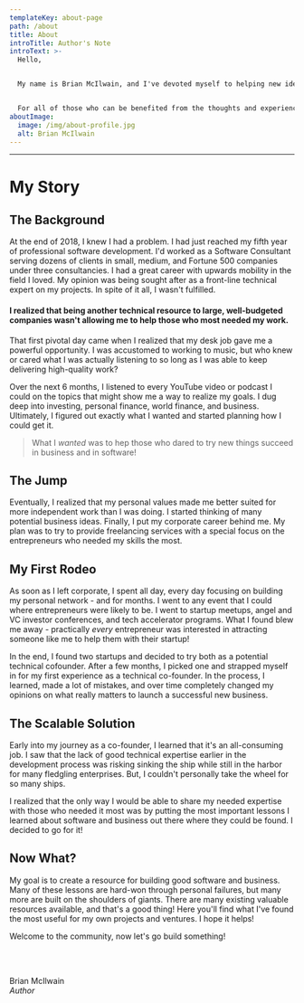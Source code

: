 ```yaml
---
templateKey: about-page
path: /about
title: About
introTitle: Author's Note
introText: >-
  Hello,


  My name is Brian McIlwain, and I've devoted myself to helping new ideas succeed in software and in business. You may be the aspiring entrepreneur trying to amass the tools or team to help you achieve your vision. You may be technical and looking to improve yourself. Perhaps you're just looking for ideas on how to get your vision off the ground.


  For all of those who can be benefited from the thoughts and experiences of one techie - this resource is for you. Welcome!
aboutImage:
  image: /img/about-profile.jpg
  alt: Brian McIlwain
---
```

- - -

# My Story

## The Background

At the end of 2018, I knew I had a problem. I had just reached my fifth year of professional software development. I'd worked as a Software Consultant serving dozens of clients in small, medium, and Fortune 500 companies under three consultancies. I had a great career with upwards mobility in the field I loved. My opinion was being sought after as a front-line technical expert on my projects. In spite of it all, I wasn't fulfilled.

#### I realized that being another technical resource to large, well-budgeted companies wasn't allowing me to help those who most needed my work.

That first pivotal day came when I realized that my desk job gave me a powerful opportunity. I was accustomed to working to music, but who knew or cared what I was actually listening to so long as I was able to keep delivering high-quality work?

Over the next 6 months, I listened to every YouTube video or podcast I could on the topics that might show me a way to realize my goals. I dug deep into investing, personal finance, world finance, and business. Ultimately, I figured out exactly what I wanted and started planning how I could get it.

> What I *wanted* was to hep those who dared to try new things succeed in business and in software!

## The Jump

Eventually, I realized that my personal values made me better suited for more independent work than I was doing. I started thinking of many potential business ideas. Finally, I put my corporate career behind me. My plan was to try to provide freelancing services with a special focus on the entrepreneurs who needed my skills the most.

## My First Rodeo

As soon as I left corporate, I spent all day, every day focusing on building my personal network - and for months. I went to any event that I could where entrepreneurs were likely to be. I went to startup meetups, angel and VC investor conferences, and tech accelerator programs. What I found blew me away - practically *every* entrepreneur was interested in attracting someone like me to help them with their startup!

In the end, I found two startups and decided to try both as a potential technical cofounder. After a few months, I picked one and strapped myself in for my first experience as a technical co-founder. In the process, I learned, made a lot of mistakes, and over time completely changed my opinions on what really matters to launch a successful new business.

## The Scalable Solution

Early into my journey as a co-founder, I learned that it's an all-consuming job. I saw that the lack of good technical expertise earlier in the development process was risking sinking the ship while still in the harbor for many fledgling enterprises. But, I couldn't personally take the wheel for so many ships.  

I realized that the only way I would be able to share my needed expertise with those who needed it most was by putting the most important lessons I learned about software and business out there where they could be found. I decided to go for it!

## Now What?

My goal is to create a resource for building good software and business. Many of these lessons are hard-won through personal failures, but many more are built on the shoulders of giants. There are many existing valuable resources available, and that's a good thing! Here you'll find what I've found the most useful for my own projects and ventures. I hope it helps!

Welcome to the community, now let's go build something!

<br/>
<br/>

Brian McIlwain \
*Author*